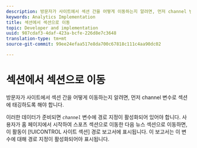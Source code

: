 ```yaml
---
description: 방문자가 사이트에서 섹션 간을 어떻게 이동하는지 알려면, 먼저 channel 변수로 섹션에 태깅하도록 해야 합니다.
keywords: Analytics Implementation
title: 섹션에서 섹션으로 이동
topic: Developer and implementation
uuid: 987cdaf3-4daf-423a-bcfe-226d8e7c3648
translation-type: tm+mt
source-git-commit: 99ee24efaa517e8da700c67818c111c4aa90dc02

---
```



# 섹션에서 섹션으로 이동

방문자가 사이트에서 섹션 간을 어떻게 이동하는지 알려면, 먼저 channel 변수로 섹션에 태깅하도록 해야 합니다.

이러한 데이터가 준비되면 *`channel`* 변수에 경로 지정이 활성화되어 있어야 합니다. 사용자가 홈 페이지에서 시작하여 스포츠 섹션으로 이동한 다음 뉴스 섹션으로 이동하면, 이 활동이 [!UICONTROL 사이트 섹션] 경로 보고서에 표시됩니다. 이 보고서는 이 변수에 대해 경로 지정이 활성화되어야 표시됩니다.
